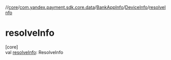 //[core](../../../../index.md)/[com.yandex.payment.sdk.core.data](../../index.md)/[BankAppInfo](../index.md)/[DeviceInfo](index.md)/[resolveInfo](resolve-info.md)

# resolveInfo

[core]\
val [resolveInfo](resolve-info.md): ResolveInfo
